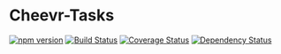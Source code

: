 # Cheevr-Tasks
[![npm version](https://badge.fury.io/js/%40cheevr%2Ftasks.svg)](https://badge.fury.io/js/%40cheevr%2Ftasks)
[![Build Status](https://travis-ci.org/Cheevr/Tasks.svg?branch=master)](https://travis-ci.org/Cheevr/Tasks)
[![Coverage Status](https://coveralls.io/repos/Cheevr/Tasks/badge.svg?branch=master&service=github)](https://coveralls.io/github/Cheevr/Tasks?branch=master)
[![Dependency Status](https://david-dm.org/Cheevr/Tasks.svg)](https://david-dm.org/Cheevr/Tasks)
